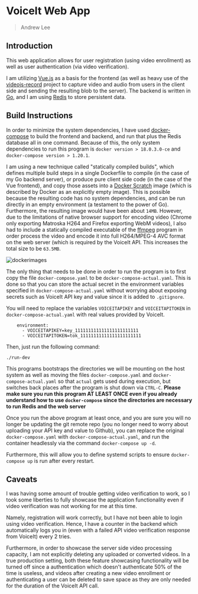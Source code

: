 # VoiceIt Web App
> Andrew Lee

## Introduction

This web application allows for user registration (using video enrollment) as well as user authentication (via video verification).

I am utilizing [Vue.js](http://vuejs.org/) as a basis for the frontend (as well as heavy use of the [videojs-record](https://github.com/collab-project/videojs-record) project to capture video and audio from users in the client side and sending the resulting blob to the server). The backend is written in [Go](https://golang.org/), and I am using [Redis](https://redis.io/) to store persistent data.

## Build Instructions
In order to minimize the system dependencies, I have used [docker-compose](https://docs.docker.com/compose/) to build the frontend and backend, and run that plus the Redis database all in one command. Because of this, the only system dependencies to run this program is `docker version > 18.0.3.0-ce` and `docker-compose version > 1.20.1`.

I am using a new technique called "statically compiled builds", which defines multiple build steps in a single Dockerfile to compile (in the case of my Go backend server), or produce pure client side code (in the case of the Vue frontend), and copy those assets into a [Docker Scratch](https://hub.docker.com/_/scratch/) image (which is described by Docker as an explicitly empty image). This is possible because the resulting code has no system dependencies, and can be run directly in an empty environment (a testament to the power of Go). Furthermore, the resulting image would have been about `14MB`. However, due to the limitations of native browser support for encoding video (Chrome only exporting Matroska H264 and Firefox exporting WebM videos), I also had to include a statically compiled executable of the [ffmpeg](https://hub.docker.com/r/jrottenberg/ffmpeg/) program in order process the video and encode it into full H264/MPEG-4 AVC format on the web server (which is required by the VoiceIt API. This increases the total size to be `63.5MB`.

![dockerimages](https://78.media.tumblr.com/62023c3577c61cd20fa1e82b3be2ebf6/tumblr_p7h5ne4MwC1s5a4bko1_1280.png)

The only thing that needs to be done in order to run the program is to first copy the file `docker-compose.yaml` to be `docker-compose-actual.yaml`. This is done so that you can store the actual secret in the environment variables specified in `docker-compose-actual.yaml` without worrying about exposing secrets such as VoiceIt API key and value since it is added to `.gitignore`.

You will need to replace the variables `VOICEITAPIKEY` and `VOICEITAPITOKEN` in `docker-compose-actual.yaml` with real values provided by VoiceIt.
```
    environment:
      - VOICEITAPIKEY=key_111111111111111111111111
      - VOICEITAPITOKEN=tok_11111111111111111111111
```


Then, just run the following command:
```
./run-dev
```

This programs bootstraps the directories we will be mounting on the host system as well as moving the files `docker-compose.yaml` and `docker-compose-actual.yaml` so that `actual` gets used during execution, but switches back places after the program is shut down via `CTRL-C`.
**Please make sure you run this program AT LEAST ONCE even if you already understand how to use `docker-compose` since the directories are necessary to run Redis and the web server**

Once you run the above program at least once, and you are sure you will no longer be updating the git remote repo (you no longer need to worry about uploading your API key and value to Github), you can replace the original `docker-compose.yaml` with `docker-compose-actual.yaml`, and run the container headlessly via the command `docker-compose up -d`.

Furthermore, this will allow you to define systemd scripts to ensure `docker-compose up` is run after every restart.

## Caveats
I was having some amount of trouble getting video verification to work, so I took some liberties to fully showcase the application functionality even if video verification was not working for me at this time.

Namely, registration will work correctly, but I have not been able to login using video verification. Hence, I have a counter in the backend which automatically logs you in (even with a failed API video verification response from VoiceIt) every 2 tries.

Furthermore, in order to showcase the server side video processing capacity, I am not explicitly deleting any uploaded or converted videos. In a true production setting, both these feature showcasing functionality will be turned off since a authentication which doesn't authenticate 50% of the time is useless, and videos after creating a new video enrollment or authenticating a user can be deleted to save space as they are only needed for the duration of the VoiceIt API call.

